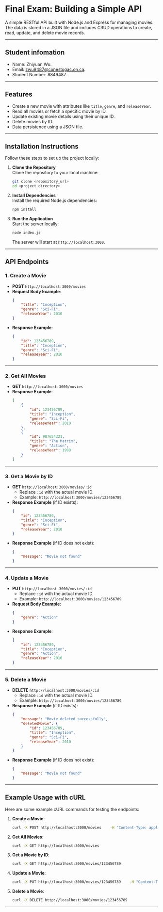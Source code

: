
# Final Exam: Building a Simple API

A simple RESTful API built with Node.js and Express for managing movies. The data is stored in a JSON file and includes CRUD operations to create, read, update, and delete movie records.

---
## Student infomation

- Name: Zhiyuan Wu.
- Email: zwu9487@conestogac.on.ca.
- Student Number: 8849487.

---

## Features

- Create a new movie with attributes like `title`, `genre`, and `releaseYear`.
- Read all movies or fetch a specific movie by ID.
- Update existing movie details using their unique ID.
- Delete movies by ID.
- Data persistence using a JSON file.

---

## Installation Instructions

Follow these steps to set up the project locally:

1. **Clone the Repository**  
   Clone the repository to your local machine:
   ```bash
   git clone <repository_url>
   cd <project_directory>
   ```

2. **Install Dependencies**  
   Install the required Node.js dependencies:
   ```bash
   npm install
   ```

3. **Run the Application**  
   Start the server locally:
   ```bash
   node index.js
   ```
   The server will start at `http://localhost:3000`.

---

## API Endpoints

### 1. **Create a Movie**
- **POST** `http://localhost:3000/movies`
- **Request Body Example**:
  ```json
  {
      "title": "Inception",
      "genre": "Sci-Fi",
      "releaseYear": 2010
  }
  ```
- **Response Example**:
  ```json
  {
      "id": 123456789,
      "title": "Inception",
      "genre": "Sci-Fi",
      "releaseYear": 2010
  }
  ```

---

### 2. **Get All Movies**
- **GET** `http://localhost:3000/movies`
- **Response Example**:
  ```json
  [
      {
          "id": 123456789,
          "title": "Inception",
          "genre": "Sci-Fi",
          "releaseYear": 2010
      },
      {
          "id": 987654321,
          "title": "The Matrix",
          "genre": "Action",
          "releaseYear": 1999
      }
  ]
  ```

---

### 3. **Get a Movie by ID**
- **GET** `http://localhost:3000/movies/:id`
  - Replace `:id` with the actual movie ID.
  - Example: `http://localhost:3000/movies/123456789`
- **Response Example** (if ID exists):
  ```json
  {
      "id": 123456789,
      "title": "Inception",
      "genre": "Sci-Fi",
      "releaseYear": 2010
  }
  ```
- **Response Example** (if ID does not exist):
  ```json
  {
      "message": "Movie not found"
  }
  ```

---

### 4. **Update a Movie**
- **PUT** `http://localhost:3000/movies/:id`
  - Replace `:id` with the actual movie ID.
  - Example: `http://localhost:3000/movies/123456789`
- **Request Body Example**:
  ```json
  {
      "genre": "Action"
  }
  ```
- **Response Example**:
  ```json
  {
      "id": 123456789,
      "title": "Inception",
      "genre": "Action",
      "releaseYear": 2010
  }
  ```

---

### 5. **Delete a Movie**
- **DELETE** `http://localhost:3000/movies/:id`
  - Replace `:id` with the actual movie ID.
  - Example: `http://localhost:3000/movies/123456789`
- **Response Example** (if ID exists):
  ```json
  {
      "message": "Movie deleted successfully",
      "deletedMovie": {
          "id": 123456789,
          "title": "Inception",
          "genre": "Sci-Fi",
          "releaseYear": 2010
      }
  }
  ```
- **Response Example** (if ID does not exist):
  ```json
  {
      "message": "Movie not found"
  }
  ```

---

## Example Usage with cURL

Here are some example cURL commands for testing the endpoints:

1. **Create a Movie**:
   ```bash
   curl -X POST http://localhost:3000/movies    -H "Content-Type: application/json"    -d '{"title": "The Dark Knight", "genre": "Action", "releaseYear": 2008}'
   ```

2. **Get All Movies**:
   ```bash
   curl -X GET http://localhost:3000/movies
   ```

3. **Get a Movie by ID**:
   ```bash
   curl -X GET http://localhost:3000/movies/123456789
   ```

4. **Update a Movie**:
   ```bash
   curl -X PUT http://localhost:3000/movies/123456789    -H "Content-Type: application/json"    -d '{"genre": "Thriller"}'
   ```

5. **Delete a Movie**:
   ```bash
   curl -X DELETE http://localhost:3000/movies/123456789
   ```

---
